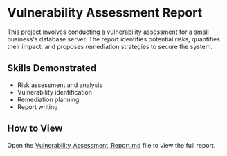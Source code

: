 # Vulnerability Assessment Report

This project involves conducting a vulnerability assessment for a small business's database server. The report identifies potential risks, quantifies their impact, and proposes remediation strategies to secure the system.

## Skills Demonstrated
- Risk assessment and analysis
- Vulnerability identification
- Remediation planning
- Report writing

## How to View
Open the [Vulnerability_Assessment_Report.md](Vulnerability_Assessment_Report.md) file to view the full report.
